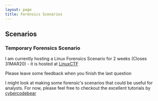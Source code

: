 ```yaml
---
layout: page
title: Forensics Scenarios
---
```


## Scenarios

### Temporary Forensics Scenario

I am currently hosting a Linux Forensics Scenario for 2 weeks (Closes 31MAR20) - it is hosted at [LinuxCTF](http://45.76.114.244:8000/register)

Please leave some feedback when you finish the last question

I might look at making some forensic's scenarios that could be useful for analysts. For now, please feel free to checkout the excellent tutorials  by [cybercodebear](https://cybercodebear.github.io/blog.html)
